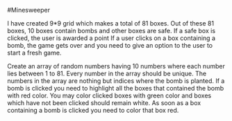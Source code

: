 #Minesweeper


I have created 9*9 grid which makes a total of 81 boxes.
Out of these 81 boxes, 10 boxes contain bombs and other boxes are safe.
If a safe box is clicked, the user is awarded a point
If a user clicks on a box containing a bomb, the game gets over and you need to give an option to the user to start a fresh game.

Create an array of random numbers having 10 numbers where each number lies between 1 to 81.
Every number in the array should be unique.
The numbers in the array are nothing but indices where the bomb is planted.
If a bomb is clicked you need to highlight all the boxes that contained the bomb with red color.
You may color clicked boxes with green color and boxes which have not been clicked should remain white.
As soon as a box containing a bomb is clicked you need to color that box red.